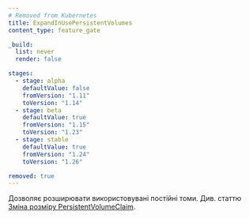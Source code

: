 ```yaml
---
# Removed from Kubernetes
title: ExpandInUsePersistentVolumes
content_type: feature_gate

_build:
  list: never
  render: false

stages:
  - stage: alpha 
    defaultValue: false
    fromVersion: "1.11"
    toVersion: "1.14"
  - stage: beta 
    defaultValue: true
    fromVersion: "1.15"
    toVersion: "1.23"    
  - stage: stable
    defaultValue: true
    fromVersion: "1.24"
    toVersion: "1.26"    

removed: true  
---
```

Дозволяє розширювати використовувані постійні томи. Див. статтю [Зміна розміру PersistentVolumeClaim](/uk/docs/concepts/storage/persistent-volumes/#resizing-an-in-use-persistentvolumeclaim).
